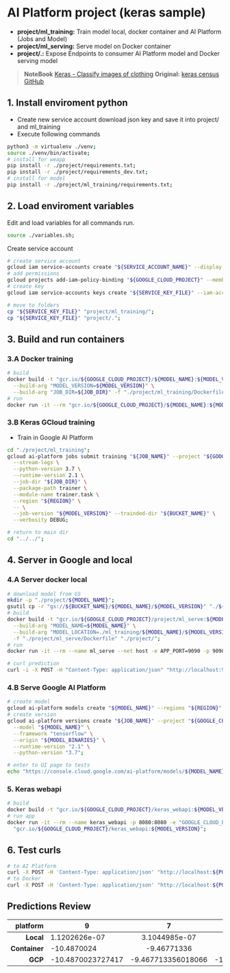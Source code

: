 # AI Platform project (keras sample)

- **project/ml_training:** Train model local, docker container and AI Platform (Jobs and Model)
- **project/ml_serving:** Serve model on Docker container
- **project/.:** Expose Endpoints to consumer AI Platform model and Docker serving model 

> **NoteBook** [Keras - Classify images of clothing](https://www.tensorflow.org/tutorials/keras/classification)
> **Original:** [keras census GitHub](https://github.com/GoogleCloudPlatform/cloudml-samples/tree/master/census/keras) <br>


## 1. Install enviroment python

- Create new service account download json key and save it into project/ and ml_training
- Execute following commands
```bash
python3 -m virtualenv ./venv;
source ./venv/bin/activate;
# install for weapp
pip install -r ./project/requirements.txt;
pip install -r ./project/requirements_dev.txt;
# install for model
pip install -r ./project/ml_training/requirements.txt;
```


## 2. Load enviroment variables

Edit and load variables for all commands run.
```bash
source ./variables.sh;
```
Create service account
```bash
# create service account
gcloud iam service-accounts create "${SERVICE_ACCOUNT_NAME}" --display-name "${SERVICE_ACCOUNT_NAME}";
# add permissions
gcloud projects add-iam-policy-binding "${GOOGLE_CLOUD_PROJECT}" --member "serviceAccount:${SERVICE_ACCOUNT_EMAIL}" --role roles/editor;
# create key
gcloud iam service-accounts keys create "${SERVICE_KEY_FILE}" --iam-account "${SERVICE_ACCOUNT_EMAIL}";

# move to folders
cp "${SERVICE_KEY_FILE}" "project/ml_training/";
cp "${SERVICE_KEY_FILE}" "project/.";
```


## 3. Build and run containers

### 3.A Docker training
```bash
# build
docker build -t "gcr.io/${GOOGLE_CLOUD_PROJECT}/${MODEL_NAME}:${MODEL_VERSION}" \
  --build-arg "MODEL_VERSION=${MODEL_VERSION}" \
  --build-arg "JOB_DIR=${JOB_DIR}" -f "./project/ml_training/Dockerfile" "./project/ml_training";
# run
docker run -it --rm "gcr.io/${GOOGLE_CLOUD_PROJECT}/${MODEL_NAME}:${MODEL_VERSION}";
```

### 3.B Keras GCloud training

- Train in Google AI Platform
```bash
cd "./project/ml_training";
gcloud ai-platform jobs submit training "${JOB_NAME}" --project "${GOOGLE_CLOUD_PROJECT}" \
  --stream-logs \
  --python-version 3.7 \
  --runtime-version 2.1 \
  --job-dir "${JOB_DIR}" \
  --package-path trainer \
  --module-name trainer.task \
  --region "${REGION}" \
  -- \
  --job-version "${MODEL_VERSION}" --trainded-dir "${BUCKET_NAME}" \
  --verbosity DEBUG;

# return to main dir  
cd "../../";
```


## 4. Server in Google and local

### 4.A Server docker local
```bash
# download model from GS
mkdir -p "./project/${MODEL_NAME}";
gsutil cp -r "gs://${BUCKET_NAME}/${MODEL_NAME}/${MODEL_VERSION}" "./${MODEL_NAME}/";
# build
docker build -t "gcr.io/${GOOGLE_CLOUD_PROJECT}/project/ml_serve:${MODEL_VERSION}" \
  --build-arg "MODEL_NAME=${MODEL_NAME}" \
  --build-arg "MODEL_LOCATION=./ml_training/${MODEL_NAME}/${MODEL_VERSION}/" \
  -f "./project/ml_serve/Dockerfile" "./project/";
# run
docker run -it --rm --name ml_serve --net host -e APP_PORT=9090 -p 9090:9090 -p 8500:8500 "gcr.io/${GOOGLE_CLOUD_PROJECT}/project/ml_serve:${MODEL_VERSION}";

# curl prediction
curl -i -X POST -H "Content-Type: application/json" "http://localhost:9090/v1/models/${MODEL_NAME}:predict" -d "${BODY}";
```

### 4.B Serve Google AI Platform
```bash
# create model
gcloud ai-platform models create "${MODEL_NAME}" --regions "${REGION}" --project "${GOOGLE_CLOUD_PROJECT}";
# create version
gcloud ai-platform versions create "${JOB_NAME}" --project "${GOOGLE_CLOUD_PROJECT}" \
  --model "${MODEL_NAME}" \
  --framework "tensorflow" \
  --origin "${MODEL_BINARIES}" \
  --runtime-version "2.1" \
  --python-version "3.7";

# enter to UI page to tests
echo "https://console.cloud.google.com/ai-platform/models/${MODEL_NAME}/versions/${JOB_NAME}/test-and-use?project=${GOOGLE_CLOUD_PROJECT}";
```


### 5. Keras webapi

```bash
# build
docker build -t "gcr.io/${GOOGLE_CLOUD_PROJECT}/keras_webapi:${MODEL_VERSION}" -f "./Dockerfile" "./project/";
# run app
docker run -it --rm --name keras_webapi -p 8080:8080 -e "GOOGLE_CLOUD_PROJECT=${GOOGLE_CLOUD_PROJECT}" \
  "gcr.io/${GOOGLE_CLOUD_PROJECT}/keras_webapi:${MODEL_VERSION}";
```

## 6. Test curls
```bash
# to AI Platform
curl -X POST -H 'Content-Type: application/json' "http://localhost:${PORT}/api/keras/${JOB_NAME}" -d "${BODY}";
# to Docker
curl -X POST -H 'Content-Type: application/json' "http://localhost:${PORT}/api/keras-host" -d "${BODY}";
```

## Predictions Review

| **platform**    | 9                 | 7                  | 8                   | 5                  | 10                  | 2                  | 4                  | 6                  | 6                  | 1                |
|----------------:|-------------------|:------------------:|--------------------:|-------------------:|--------------------:|-------------------:|-------------------:|-------------------:|-------------------:|-----------------:|
| **Local**       | 1.1202626e-07     | 3.1044985e-07      | 1.1162208e-07       | 1.0275202e-06      | 4.7845255e-08       | 4.6996918e-04      | 1.3370330e-06      | 1.3858461e-02      | 4.8601555e-07      | 9.8566818e-01    |
| **Container**   | -10.4870024       | -9.46771336        | -10.4906168         | -8.27083111        | -11.3377647         | -2.14531326        | -8.00752735        | 1.23867071         | -9.01949501        | 5.5030942        |
| **GCP**         | -10.4870023727417 | -9.467713356018066 | -10.490616798400879 | -8.270831108093262 | -11.337764739990234 | -2.145313262939453 | -8.007527351379395 | 1.2386707067489624 | -9.019495010375977 | 5.50309419631958 |


